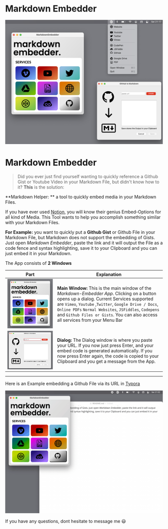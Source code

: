 # Markdown Embedder

![main Image](img/complete.png)

# Markdown Embedder

> Did you ever just find yourself wanting to quickly reference a Github Gist or Youtube Video in your Markdown File, but didn't know how to it? **This** is the solution:

**Markdown Helper: ** a tool to quickly embed media in your Markdown Files.



If you have ever used [Notion](https://www.notion.so/), you will know their genius Embed-Options for all kind of Media. This Tool wants to help you accomplish something similar with your Markdown Files. 

**For Example:** you want to quickly put a **Github Gist** or Github File in your Markdown File, but Markdown does not support the embedding of Gists. Just open *Markdown Embedder*, paste the link and it will output the File as a code fence and syntax highlighting, save it to your Clipboard and you can just embed it in your Markdown.



The App consists of **2 Windows**

| Part                  | Explanation |
| --------------------- | ----------- |
| ![main](img/main.png) | **Main Window:** This is the main window of the *Markdown-Embedder App*. Clicking on a button opens up a dialog. Current Services supported are `Vimeo`, `Youtube` ,`Twitter`, `Google Drive / Docs`, `Online PDFs` `Normal Websites`, `JSFiddles`, `Codepens` and `Github Files or Gists`. You can also access all services from your Menu Bar |
| ![dialog](img/dialog.png) | **Dialog:** The Dialog window is where you paste your URL. If you now just press Enter, and your embed code is generated automatically. If you now press Enter again, the code is copied to your Clipboard and you get a message from the App. |



---



Here is an Example embedding a Github File via its URL in [Typora](typora.io) 

![github](img/github.gif)


If you have any questions, dont hesitate to message me :smiley: 














